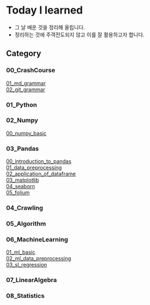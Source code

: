 # Today I learned

- 그 날 배운 것을 정리해 올립니다.
- 정리하는 것에 주객전도되지 않고 이를 잘 활용하고자 합니다.

## Category

### 00_CrashCourse

[01_md_grammar](https://github.com/letsfuture/TIL/blob/master/00_CrashCourse/01_md_grammar.md) <br>
[02_git_grammar](https://github.com/letsfuture/TIL/blob/master/00_CrashCourse/02_git_grammar.md)<br>

### 01_Python

### 02_Numpy

[00_numpy_basic](https://github.com/letsfuture/TIL/blob/master/02_Numpy/00_numpy_basic.md)<br>

### 03_Pandas

[00_introduction_to_pandas](https://github.com/letsfuture/TIL/blob/master/03_Pandas/00_introduction_to_pandas.md)<br>[01_data_preprocessing](https://github.com/letsfuture/TIL/blob/master/03_Pandas/01_data_preprocessing.md)<br>
[02_application_of_dataframe](https://github.com/letsfuture/TIL/blob/master/03_Pandas/02_application_of_dataframe.md)<br>
[03_matplotlib](https://github.com/letsfuture/TIL/blob/master/03_Pandas/03_matplotlib.md)<br>[04_seaborn](https://github.com/letsfuture/TIL/blob/master/03_Pandas/04_seaborn.md)<br>
[05_folium](https://github.com/letsfuture/TIL/blob/master/03_Pandas/05_folium.md)<br>

### 04_Crawling

### 05_Algorithm

### 06_MachineLearning
[01_ml_basic](https://github.com/letsfuture/TIL/blob/master/06_MachineLearning/01_ml_basic.md)<br>
[02_ml_data_preprocessing](https://github.com/letsfuture/TIL/blob/master/06_MachineLearning/02_ml_data_preprocessing.md)<br>[03_sl_regression](https://github.com/letsfuture/TIL/blob/master/06_MachineLearning/03_sl_regression.md)<br>

### 07_LinearAlgebra

### 08_Statistics

